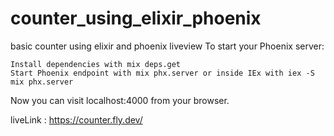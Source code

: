 # counter_using_elixir_phoenix
basic counter using elixir and phoenix liveview
To start your Phoenix server:

    Install dependencies with mix deps.get
    Start Phoenix endpoint with mix phx.server or inside IEx with iex -S mix phx.server

Now you can visit localhost:4000 from your browser.

liveLink : https://counter.fly.dev/
